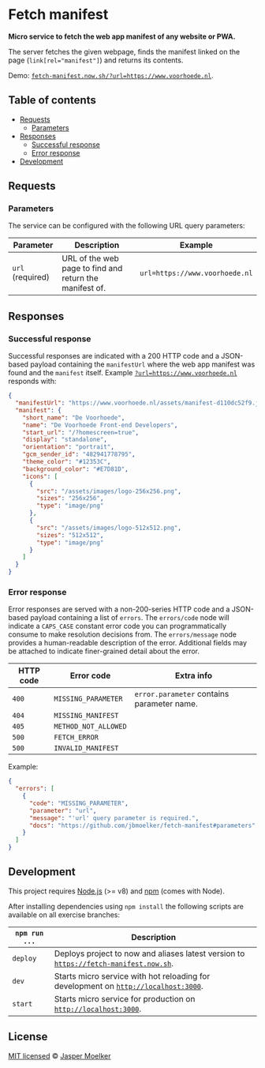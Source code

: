 # Fetch manifest

**Micro service to fetch the web app manifest of any website or PWA.**

The server fetches the given webpage, finds the manifest linked on the page (`link[rel="manifest"]`) and returns its contents.

Demo: [`fetch-manifest.now.sh/?url=https://www.voorhoede.nl`](https://fetch-manifest.now.sh/?url=https://www.voorhoede.nl).


## Table of contents

* [Requests](#requests)
  * [Parameters](#parameters)
* [Responses](#responses)
  * [Successful response](#successful-response)
  * [Error response](#error-response)
* [Development](#development)


## Requests

### Parameters

The service can be configured with the following URL query parameters:

Parameter | Description | Example
--- | --- | ---
`url` (required) | URL of the web page to find and return the manifest of. | `url=https://www.voorhoede.nl`


## Responses

### Successful response

Successful responses are indicated with a 200 HTTP code and a JSON-based payload containing the `manifestUrl` where the web app manifest was found and the `manifest` itself. Example [`?url=https://www.voorhoede.nl`](https://fetch-manifest.now.sh/?url=https://www.voorhoede.nl) responds with:

```json
{
  "manifestUrl": "https://www.voorhoede.nl/assets/manifest-d110dc52f9.json",
  "manifest": {
    "short_name": "De Voorhoede",
    "name": "De Voorhoede Front-end Developers",
    "start_url": "/?homescreen=true",
    "display": "standalone",
    "orientation": "portrait",
    "gcm_sender_id": "482941778795",
    "theme_color": "#12353C",
    "background_color": "#E7D81D",
    "icons": [
      {
        "src": "/assets/images/logo-256x256.png",
        "sizes": "256x256",
        "type": "image/png"
      },
      {
        "src": "/assets/images/logo-512x512.png",
        "sizes": "512x512",
        "type": "image/png"
      }
    ]
  }
}
```


### Error response

Error responses are served with a non-200-series HTTP code and a JSON-based payload containing a list of `errors`. The `errors/code` node will indicate a `CAPS_CASE` constant error code you can programmatically consume to make resolution decisions from. The `errors/message` node provides a human-readable description of the error. Additional fields may be attached to indicate finer-grained detail about the error.

HTTP code | Error code | Extra info
--- | --- | ---
`400` | `MISSING_PARAMETER` | `error.parameter` contains parameter name.
`404` | `MISSING_MANIFEST` | 
`405` | `METHOD_NOT_ALLOWED` | 
`500` | `FETCH_ERROR` | 
`500` | `INVALID_MANIFEST` | 

Example:

```json
{
  "errors": [
    {
      "code": "MISSING_PARAMETER",
      "parameter": "url",
      "message": "'url' query parameter is required.",
      "docs": "https://github.com/jbmoelker/fetch-manifest#parameters"
    }
  ]
}
```


## Development

This project requires [Node.js](http://nodejs.org/) (>= v8) and [npm](https://npmjs.org/) (comes with Node).

After installing dependencies using `npm install` the following scripts are available on all exercise branches:

`npm run ...` | Description
---|---
`deploy` | Deploys project to now and aliases latest version to [`https://fetch-manifest.now.sh`](https://fetch-manifest.now.sh).
`dev` | Starts micro service with hot reloading for development on [`http://localhost:3000`](http://localhost:3000).
`start` | Starts micro service for production on [`http://localhost:3000`](http://localhost:3000).


## License

[MIT licensed](license) © [Jasper Moelker](https://twitter.com/jbmoelker)
